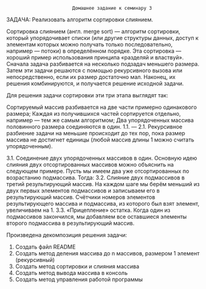                            Домашнее задание к семинару 3

ЗАДАЧА: Реализовать алгоритм сортировки слиянием. 

Сортировка слиянием (англ. merge sort) — алгоритм сортировки, который упорядочивает списки (или другие структуры данных, доступ к элементам которых можно получать только последовательно, например — потоки) в определённом порядке. Эта сортировка — хороший пример использования принципа «разделяй и властвуй». Сначала задача разбивается на несколько подзадач меньшего размера. Затем эти задачи решаются с помощью рекурсивного вызова или непосредственно, если их размер достаточно мал. Наконец, их решения комбинируются, и получается решение исходной задачи.

Для решения задачи сортировки эти три этапа выглядят так:

Сортируемый массив разбивается на две части примерно одинакового размера;
Каждая из получившихся частей сортируется отдельно, например — тем же самым алгоритмом;
Два упорядоченных массива половинного размера соединяются в один.
1.1. — 2.1. Рекурсивное разбиение задачи на меньшие происходит до тех пор, пока размер массива не достигнет единицы (любой массив длины 1 можно считать упорядоченным).

3.1. Соединение двух упорядоченных массивов в один.
Основную идею слияния двух отсортированных массивов можно объяснить на следующем примере. Пусть мы имеем два уже отсортированных по возрастанию подмассива. Тогда:
3.2. Слияние двух подмассивов в третий результирующий массив.
На каждом шаге мы берём меньший из двух первых элементов подмассивов и записываем его в результирующий массив. Счётчики номеров элементов результирующего массива и подмассива, из которого был взят элемент, увеличиваем на 1.
3.3. «Прицепление» остатка.
Когда один из подмассивов закончился, мы добавляем все оставшиеся элементы второго подмассива в результирующий массив.


Произведена декомпозиция решения задачи:
1. Создать файл README
2. Создать метод деления массива до n массивов, размером 1 элемент (рекурсивный)
3. Создать метод сортировки и слияния массива
4. Создать метод вывода массива в консоль
5. Создать метод управления работой программы
